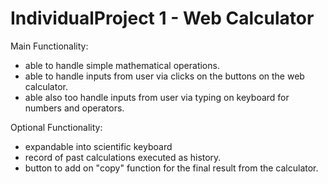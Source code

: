 # IndividualProject 1 - Web Calculator

Main Functionality:
- able to handle simple mathematical operations.
- able to handle inputs from user via clicks on the buttons on the web calculator.
- able also too handle inputs from user via typing on keyboard for numbers and operators.

Optional Functionality:
- expandable into scientific keyboard
- record of past calculations executed as history.
- button to add on "copy" function for the final result from the calculator.
